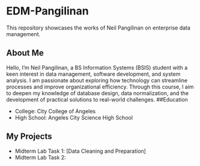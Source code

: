 # EDM-Pangilinan
This repository showcases the works of Neil Pangilinan on enterprise data management.
## About Me
Hello, I’m Neil Pangilinan, a BS Information Systems (BSIS) student with a keen interest in data management, software development, and system analysis. I am passionate about exploring how technology can streamline processes and improve organizational efficiency. Through this course, I aim to deepen my knowledge of database design, data normalization, and the development of practical solutions to real-world challenges.
##Education
- College: City College of Angeles
- High School: Angeles City Science High School
## My Projects
- Midterm Lab Task 1: [Data Cleaning and Preparation] 
- Midterm Lab Task 2:
